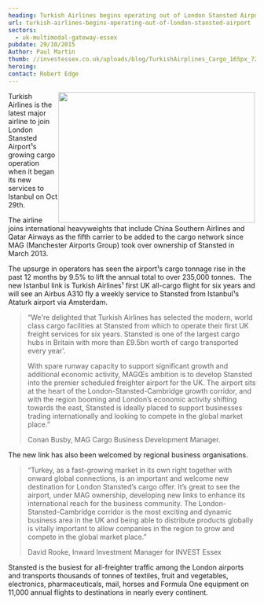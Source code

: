 ```yaml
---
heading: Turkish Airlines begins operating out of London Stansted Airport
url: turkish-airlines-begins-operating-out-of-london-stansted-airport
sectors:
  - uk-multimodal-gateway-essex 
pubdate: 29/10/2015
Author: Paul Martin
thumb: //investessex.co.uk/uploads/blog/TurkishAirplines_Cargo_165px_72dpi.jpg
heroimg: 
contact: Robert Edge
---
```

<p><img alt='' src='http://www.investessex.co.uk/uploads/about/TurkishAirplines_Cargo_400_72dpi.jpg' style='width: 400px; height: 266px; float: right; margin-left: 2px; margin-right: 2px;'/>Turkish Airlines is the latest major airline to join London Stansted Airport¹s growing cargo operation when it began its new services to Istanbul on Oct 29th.</p><p>The airline joins international heavyweights that include China Southern Airlines and Qatar Airways as the fifth carrier to be added to the cargo network since MAG (Manchester Airports Group) took over ownership of Stansted in March 2013.</p><p>The upsurge in operators has seen the airport¹s cargo tonnage rise in the past 12 months by 9.5% to lift the annual total to over 235,000 tonnes.  The new Istanbul link is Turkish Airlines¹ first UK all-cargo flight for six years and will see an Airbus A310 fly a weekly service to Stansted from Istanbul¹s Ataturk airport via Amsterdam.</p><blockquote><p>“We're delighted that Turkish Airlines has selected the modern, world class cargo facilities at Stansted from which to operate their first UK freight services for six years. Stansted is one of the largest cargo hubs in Britain with more than £9.5bn worth of cargo transported every year'.</p><p>With spare runway capacity to support significant growth and additional economic activity, MAGŒs ambition is to develop Stansted into the premier scheduled freighter airport for the UK. The airport sits at the heart of the London-Stansted-Cambridge growth corridor, and with the region booming and London’s economic activity shifting towards the east, Stansted is ideally placed to support businesses trading internationally and looking to compete in the global market place.”</p><p>Conan Busby, MAG Cargo Business Development Manager.</p></blockquote><p>The new link has also been welcomed by regional business organisations. </p><blockquote><p>“Turkey, as a fast-growing market in its own right together with onward global connections, is an important and welcome new destination for London Stansted’s cargo offer. It’s great to see the airport, under MAG ownership, developing new links to enhance its international reach for the business community. The London-Stansted-Cambridge corridor is the most exciting and dynamic business area in the UK and being able to distribute products globally is vitally important to allow companies in the region to grow and compete in the global market place.”</p><p>David Rooke, Inward Investment Manager for INVEST Essex</p></blockquote><p>Stansted is the busiest for all-freighter traffic among the London airports and transports thousands of tonnes of textiles, fruit and vegetables, electronics, pharmaceuticals, mail, horses and Formula One equipment on 11,000 annual flights to destinations in nearly every continent.</p>